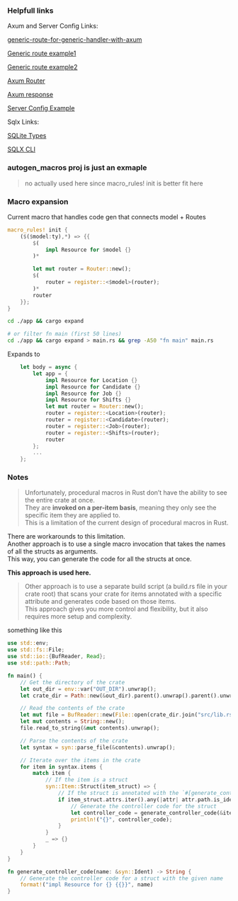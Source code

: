 
### Helpfull links

Axum and Server Config Links:

[generic-route-for-generic-handler-with-axum](https://stackoverflow.com/questions/77851864/generic-route-for-generic-handler-with-axum)

[Generic route example1](https://github.com/tokio-rs/axum/discussions/358)

[Generic route example2](https://github.com/tokio-rs/axum/discussions/2184)

[Axum Router](https://docs.rs/axum/latest/axum/struct.Router.html)

[Axum response](https://docs.rs/axum/latest/axum/response/index.html)

[Server Config Example](https://stackoverflow.com/questions/74270324/axum-pass-parameters-to-handlers)


Sqlx Links:

[SQLite Types](https://docs.rs/sqlx/latest/sqlx/sqlite/types)

[SQLX CLI](https://github.com/launchbadge/sqlx/blob/main/sqlx-cli/README.md)

### autogen_macros proj is just an exmaple
> no actually used here since macro_rules! init is better fit here 

### Macro expansion

Current macro that handles code gen that connects model + Routes

```rust
macro_rules! init {
    ($($model:ty),*) => {{
        $(
            impl Resource for $model {}
        )*

        let mut router = Router::new();
        $(
            router = register::<$model>(router);
        )*
        router
    }};
}
```

```bash
cd ./app && cargo expand

# or filter fn main (first 50 lines)
cd ./app && cargo expand > main.rs && grep -A50 "fn main" main.rs
```
Expands to

```rust
    let body = async {
        let app = {
            impl Resource for Location {}
            impl Resource for Candidate {}
            impl Resource for Job {}
            impl Resource for Shifts {}
            let mut router = Router::new();
            router = register::<Location>(router);
            router = register::<Candidate>(router);
            router = register::<Job>(router);
            router = register::<Shifts>(router);
            router
        };
        ...
    };
```

### Notes 

>Unfortunately, procedural macros in Rust don’t have the ability to see the entire crate at once.<br/>
They are **invoked on a per-item basis**, meaning they only see the specific item they are applied to. <br/>
This is a limitation of the current design of procedural macros in Rust.

There are workarounds to this limitation.<br/>
Another approach is to use a single macro invocation that takes the names of all the structs as arguments.<br/>
This way, you can generate the code for all the structs at once.

**This approach is used here.**

>Other approach is to use a separate build script (a build.rs file in your crate root) that scans your crate for items annotated with a specific attribute and generates code based on those items.<br/>
>This approach gives you more control and flexibility, but it also requires more setup and complexity.

something like this 
```rust
use std::env;
use std::fs::File;
use std::io::{BufReader, Read};
use std::path::Path;

fn main() {
    // Get the directory of the crate
    let out_dir = env::var("OUT_DIR").unwrap();
    let crate_dir = Path::new(&out_dir).parent().unwrap().parent().unwrap().parent().unwrap();

    // Read the contents of the crate
    let mut file = BufReader::new(File::open(crate_dir.join("src/lib.rs")).unwrap());
    let mut contents = String::new();
    file.read_to_string(&mut contents).unwrap();

    // Parse the contents of the crate
    let syntax = syn::parse_file(&contents).unwrap();

    // Iterate over the items in the crate
    for item in syntax.items {
        match item {
            // If the item is a struct
            syn::Item::Struct(item_struct) => {
                // If the struct is annotated with the `#[generate_controller]` attribute
                if item_struct.attrs.iter().any(|attr| attr.path.is_ident("generate_controller")) {
                    // Generate the controller code for the struct
                    let controller_code = generate_controller_code(&item_struct.ident);
                    println!("{}", controller_code);
                }
            }
            _ => {}
        }
    }
}

fn generate_controller_code(name: &syn::Ident) -> String {
    // Generate the controller code for a struct with the given name
    format!("impl Resource for {} {{}}", name)
}

```
